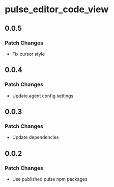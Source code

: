 # pulse_editor_code_view

## 0.0.5

### Patch Changes

- Fix cursor style

## 0.0.4

### Patch Changes

- Update agent config settings

## 0.0.3

### Patch Changes

- Update dependencies

## 0.0.2

### Patch Changes

- Use published pulse npm packages
